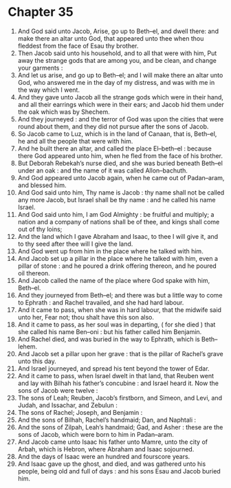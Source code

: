 # Chapter 35

1. And God said unto Jacob, Arise, go up to Beth–el, and dwell there: and make there an altar unto God, that appeared unto thee when thou fleddest from the face of Esau thy brother.
2. Then Jacob said unto his household, and to all that were with him, Put away the strange gods that are among you, and be clean, and change your garments :
3. And let us arise, and go up to Beth–el; and I will make there an altar unto God, who answered me in the day of my distress, and was with me in the way which I went.
4. And they gave unto Jacob all the strange gods which were in their hand, and all their earrings which were in their ears; and Jacob hid them under the oak which was by Shechem.
5. And they journeyed : and the terror of God was upon the cities that were round about them, and they did not pursue after the sons of Jacob.
6. So Jacob came to Luz, which is in the land of Canaan, that is, Beth–el, he and all the people that were with him.
7. And he built there an altar, and called the place El–beth–el : because there God appeared unto him, when he fled from the face of his brother.
8. But Deborah Rebekah’s nurse died, and she was buried beneath Beth–el under an oak : and the name of it was called Allon–bachuth.
9. And God appeared unto Jacob again, when he came out of Padan–aram, and blessed him.
10. And God said unto him, Thy name is Jacob : thy name shall not be called any more Jacob, but Israel shall be thy name : and he called his name Israel.
11. And God said unto him, I am God Almighty : be fruitful and multiply; a nation and a company of nations shall be of thee, and kings shall come out of thy loins;
12. And the land which I gave Abraham and Isaac, to thee I will give it, and to thy seed after thee will I give the land.
13. And God went up from him in the place where he talked with him.
14. And Jacob set up a pillar in the place where he talked with him, even a pillar of stone : and he poured a drink offering thereon, and he poured oil thereon.
15. And Jacob called the name of the place where God spake with him, Beth–el.
16. And they journeyed from Beth–el; and there was but a little way to come to Ephrath : and Rachel travailed, and she had hard labour.
17. And it came to pass, when she was in hard labour, that the midwife said unto her, Fear not; thou shalt have this son also.
18. And it came to pass, as her soul was in departing, ( for she died ) that she called his name Ben–oni : but his father called him Benjamin.
19. And Rachel died, and was buried in the way to Ephrath, which is Beth–lehem.
20. And Jacob set a pillar upon her grave : that is the pillar of Rachel’s grave unto this day.
21. And Israel journeyed, and spread his tent beyond the tower of Edar.
22. And it came to pass, when Israel dwelt in that land, that Reuben went and lay with Bilhah his father’s concubine : and Israel heard it. Now the sons of Jacob were twelve :
23. The sons of Leah; Reuben, Jacob’s firstborn, and Simeon, and Levi, and Judah, and Issachar, and Zebulun :
24. The sons of Rachel; Joseph, and Benjamin :
25. And the sons of Bilhah, Rachel’s handmaid; Dan, and Naphtali :
26. And the sons of Zilpah, Leah’s handmaid; Gad, and Asher : these are the sons of Jacob, which were born to him in Padan–aram.
27. And Jacob came unto Isaac his father unto Mamre, unto the city of Arbah, which is Hebron, where Abraham and Isaac sojourned.
28. And the days of Isaac were an hundred and fourscore years.
29. And Isaac gave up the ghost, and died, and was gathered unto his people, being old and full of days : and his sons Esau and Jacob buried him.

